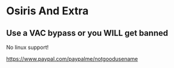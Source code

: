 # Osiris And Extra

## Use a VAC bypass or you WILL get banned

No linux support!

https://www.paypal.com/paypalme/notgoodusename
